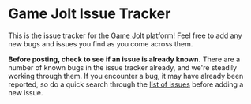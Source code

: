 # Game Jolt Issue Tracker

This is the issue tracker for the [Game Jolt](http://gamejolt.com) platform! Feel free to add any new bugs and issues you find as you come across them.

**Before posting, check to see if an issue is already known.** There are a number of known bugs in the issue tracker already, and we're steadily working through them. If you encounter a bug, it may have already been reported, so do a quick search through the [list of issues](https://github.com/gamejolt/issue-tracker/issues) before adding a new issue.
